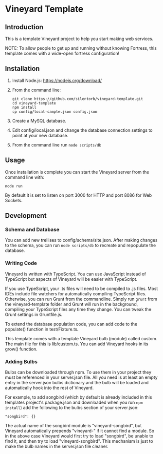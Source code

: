 # Vineyard Template #

## Introduction ##

This is a template Vineyard project to help you start making web services.

NOTE: To allow people to get up and running without knowing Fortress, this template comes with a wide-open fortress configuration!

## Installation ##

1. Install Node.js: https://nodejs.org/download/

2. From the command line:

    ```
    git clone https://github.com/silentorb/vineyard-template.git
    cd vineyard-template
    npm install
    cp config/local-sample.json config.json
    ```
    
3. Create a MySQL database.
4. Edit config/local.json and change the database connection settings to point at your new database.
5. From the command line run `node scripts/db`

## Usage ##

Once installation is complete you can start the Vineyard server from the command line with:

```
node run
```

By default it is set to listen on port 3000 for HTTP and port 8086 for Web Sockets.

## Development ##

### Schema and Database ###

You can add new trellises to config/schema/site.json.
After making changes to the schema, you can run `node scripts/db` to recreate and repopulate the database.

### Writing Code ###

Vineyard is written with TypeScript.  You can use JavaScript instead of TypeScript but aspects of Vineyard will be
easier with TypeScript.

If you use TypeScript, your .ts files will need to be compiled to .js files.  Most IDEs include file watchers
for automatically compiling TypeScript files.  Otherwise, you can run Grunt from the commandline.  Simply run `grunt`
from the vineyard-template folder and Grunt will run in the background, compiling your TypeScript files any time they
change.  You can tweak the Grunt settings in Gruntfile.js.

To extend the database population code, you can add code to the populate() function in test/Fixture.ts.

This template comes with a template Vineyard bulb (module) called custom.  The main file for this is lib/custom.ts.
You can add Vineyard hooks in its grow() function.

### Adding Bulbs ###

Bulbs can be downloaded through npm.  To use them in your project they must be referenced in your server.json file.
All you need is at least an empty entry in the server.json bulbs dictionary and the bulb will be loaded and
automatically hook into the rest of Vineyard.

For example, to add songbird (which by default is already included in this templates project's package.json and
downloaded when you run `npm install`) add the following to the bulbs section of your server.json:

    "songbird": {}

The actual name of the songbird module is "vineyard-songbird", but Vineyard automatically prepends "vineyard-" if
it cannot find a module.  So in the above case Vineyard would first try to load "songbird", be unable to find it,
and then try to load "vineyard-songbird".  This mechanism is just to make the bulb names in the server.json
file cleaner.
